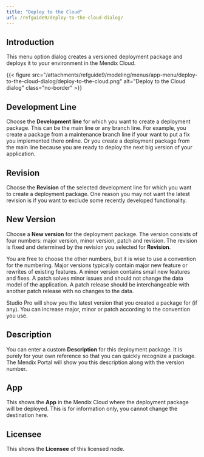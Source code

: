 ```yaml
---
title: "Deploy to the Cloud"
url: /refguide9/deploy-to-the-cloud-dialog/
---
```


## Introduction

This menu option dialog creates a versioned deployment package and deploys it to your environment in the Mendix Cloud.

{{< figure src="/attachments/refguide9/modeling/menus/app-menu/deploy-to-the-cloud-dialog/deploy-to-the-cloud.png" alt="Deploy to the Cloud dialog" class="no-border" >}}

## Development Line

Choose the **Development line** for which you want to create a deployment package. This can be the main line or any branch line. For example, you create a package from a maintenance branch line if your want to put a fix you implemented there online. Or you create a deployment package from the main line because you are ready to deploy the next big version of your application.

## Revision

Choose the **Revision** of the selected development line for which you want to create a deployment package. One reason you may not want the latest revision is if you want to exclude some recently developed functionality.

## New Version

Choose a **New version** for the deployment package. The version consists of four numbers: major version, minor version, patch and revision. The revision is fixed and determined by the revision you selected for **Revision**.

You are free to choose the other numbers, but it is wise to use a convention for the numbering. Major versions typically contain major new feature or rewrites of existing features. A minor version contains small new features and fixes. A patch solves minor issues and should not change the data model of the application. A patch release should be interchangeable with another patch release with no changes to the data.

Studio Pro will show you the latest version that you created a package for (if any). You can increase major, minor or patch according to the convention you use.

## Description

You can enter a custom **Description** for this deployment package. It is purely for your own reference so that you can quickly recognize a package. The Mendix Portal will show you this description along with the version number.

## App

This shows the **App** in the Mendix Cloud where the deployment package will be deployed. This is for information only, you cannot change the destination here.

## Licensee

This shows the **Licensee** of this licensed node.

